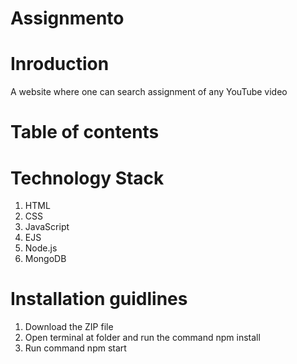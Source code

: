 # Assignmento

# Inroduction
A website where one can search assignment of any YouTube video

# Table of contents

# Technology Stack
1. HTML
2. CSS
3. JavaScript
4. EJS
5. Node.js
10. MongoDB

# Installation guidlines
1. Download the ZIP file
2. Open terminal at folder and run the command npm install
3. Run command npm start




